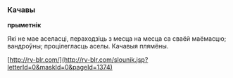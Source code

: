 ### Качавы
**прыметнік**

Які не мае аселасці, пераходзіць з месца на месца са сваёй маёмасцю; вандроўны; процілегласць аселы. Качавыя плямёны.

<a rel="author">[http://rv-blr.com/](http://rv-blr.com/slounik.jsp?letterId=0&maskId=0&pageId=1374)</a>
